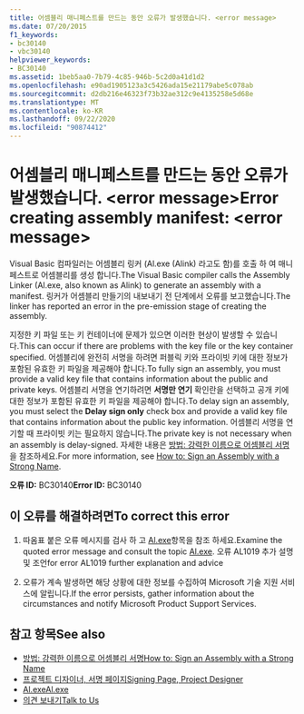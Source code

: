 ```yaml
---
title: 어셈블리 매니페스트를 만드는 동안 오류가 발생했습니다. <error message>
ms.date: 07/20/2015
f1_keywords:
- bc30140
- vbc30140
helpviewer_keywords:
- BC30140
ms.assetid: 1beb5aa0-7b79-4c85-946b-5c2d0a41d1d2
ms.openlocfilehash: e90ad1905123a3c5426ada15e21179abe5c078ab
ms.sourcegitcommit: d2db216e46323f73b32ae312c9e4135258e5d68e
ms.translationtype: MT
ms.contentlocale: ko-KR
ms.lasthandoff: 09/22/2020
ms.locfileid: "90874412"
---
```

# <a name="error-creating-assembly-manifest-error-message"></a><span data-ttu-id="0174b-102">어셈블리 매니페스트를 만드는 동안 오류가 발생했습니다. \<error message></span><span class="sxs-lookup"><span data-stu-id="0174b-102">Error creating assembly manifest: \<error message></span></span>

<span data-ttu-id="0174b-103">Visual Basic 컴파일러는 어셈블리 링커 (Al.exe (Alink) 라고도 함)를 호출 하 여 매니페스트로 어셈블리를 생성 합니다.</span><span class="sxs-lookup"><span data-stu-id="0174b-103">The Visual Basic compiler calls the Assembly Linker (Al.exe, also known as Alink) to generate an assembly with a manifest.</span></span> <span data-ttu-id="0174b-104">링커가 어셈블리 만들기의 내보내기 전 단계에서 오류를 보고했습니다.</span><span class="sxs-lookup"><span data-stu-id="0174b-104">The linker has reported an error in the pre-emission stage of creating the assembly.</span></span>  
  
 <span data-ttu-id="0174b-105">지정한 키 파일 또는 키 컨테이너에 문제가 있으면 이러한 현상이 발생할 수 있습니다.</span><span class="sxs-lookup"><span data-stu-id="0174b-105">This can occur if there are problems with the key file or the key container specified.</span></span> <span data-ttu-id="0174b-106">어셈블리에 완전히 서명을 하려면 퍼블릭 키와 프라이빗 키에 대한 정보가 포함된 유효한 키 파일을 제공해야 합니다.</span><span class="sxs-lookup"><span data-stu-id="0174b-106">To fully sign an assembly, you must provide a valid key file that contains information about the public and private keys.</span></span> <span data-ttu-id="0174b-107">어셈블리 서명을 연기하려면 **서명만 연기** 확인란을 선택하고 공개 키에 대한 정보가 포함된 유효한 키 파일을 제공해야 합니다.</span><span class="sxs-lookup"><span data-stu-id="0174b-107">To delay sign an assembly, you must select the **Delay sign only** check box and provide a valid key file that contains information about the public key information.</span></span> <span data-ttu-id="0174b-108">어셈블리 서명을 연기할 때 프라이빗 키는 필요하지 않습니다.</span><span class="sxs-lookup"><span data-stu-id="0174b-108">The private key is not necessary when an assembly is delay-signed.</span></span> <span data-ttu-id="0174b-109">자세한 내용은 [방법: 강력한 이름으로 어셈블리 서명](../../../standard/assembly/sign-strong-name.md)을 참조하세요.</span><span class="sxs-lookup"><span data-stu-id="0174b-109">For more information, see [How to: Sign an Assembly with a Strong Name](../../../standard/assembly/sign-strong-name.md).</span></span>  
  
 <span data-ttu-id="0174b-110">**오류 ID:** BC30140</span><span class="sxs-lookup"><span data-stu-id="0174b-110">**Error ID:** BC30140</span></span>  
  
## <a name="to-correct-this-error"></a><span data-ttu-id="0174b-111">이 오류를 해결하려면</span><span class="sxs-lookup"><span data-stu-id="0174b-111">To correct this error</span></span>  
  
1. <span data-ttu-id="0174b-112">따옴표 붙은 오류 메시지를 검사 하 고 [Al.exe](../../../framework/tools/al-exe-assembly-linker.md)항목을 참조 하세요.</span><span class="sxs-lookup"><span data-stu-id="0174b-112">Examine the quoted error message and consult the topic [Al.exe](../../../framework/tools/al-exe-assembly-linker.md).</span></span> <span data-ttu-id="0174b-113">오류 AL1019 추가 설명 및 조언</span><span class="sxs-lookup"><span data-stu-id="0174b-113">for error AL1019 further explanation and advice</span></span>  
  
2. <span data-ttu-id="0174b-114">오류가 계속 발생하면 해당 상황에 대한 정보를 수집하여 Microsoft 기술 지원 서비스에 알립니다.</span><span class="sxs-lookup"><span data-stu-id="0174b-114">If the error persists, gather information about the circumstances and notify Microsoft Product Support Services.</span></span>  
  
## <a name="see-also"></a><span data-ttu-id="0174b-115">참고 항목</span><span class="sxs-lookup"><span data-stu-id="0174b-115">See also</span></span>

- [<span data-ttu-id="0174b-116">방법: 강력한 이름으로 어셈블리 서명</span><span class="sxs-lookup"><span data-stu-id="0174b-116">How to: Sign an Assembly with a Strong Name</span></span>](../../../standard/assembly/sign-strong-name.md)
- [<span data-ttu-id="0174b-117">프로젝트 디자이너, 서명 페이지</span><span class="sxs-lookup"><span data-stu-id="0174b-117">Signing Page, Project Designer</span></span>](/visualstudio/ide/reference/signing-page-project-designer)
- [<span data-ttu-id="0174b-118">Al.exe</span><span class="sxs-lookup"><span data-stu-id="0174b-118">Al.exe</span></span>](../../../framework/tools/al-exe-assembly-linker.md)
- [<span data-ttu-id="0174b-119">의견 보내기</span><span class="sxs-lookup"><span data-stu-id="0174b-119">Talk to Us</span></span>](/visualstudio/ide/feedback-options)
